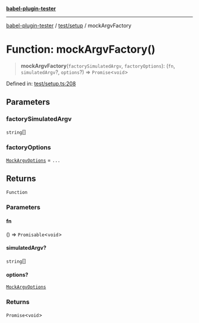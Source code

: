 [**babel-plugin-tester**](../../../README.md)

***

[babel-plugin-tester](../../../README.md) / [test/setup](../README.md) / mockArgvFactory

# Function: mockArgvFactory()

> **mockArgvFactory**(`factorySimulatedArgv`, `factoryOptions`): (`fn`, `simulatedArgv`?, `options`?) => `Promise`\<`void`\>

Defined in: [test/setup.ts:208](https://github.com/babel-utils/babel-plugin-tester/blob/fc3d21b0d5e00d8cddad4db323f3724c672066fd/test/setup.ts#L208)

## Parameters

### factorySimulatedArgv

`string`[]

### factoryOptions

[`MockArgvOptions`](../type-aliases/MockArgvOptions.md) = `...`

## Returns

`Function`

### Parameters

#### fn

() => `Promisable`\<`void`\>

#### simulatedArgv?

`string`[]

#### options?

[`MockArgvOptions`](../type-aliases/MockArgvOptions.md)

### Returns

`Promise`\<`void`\>
